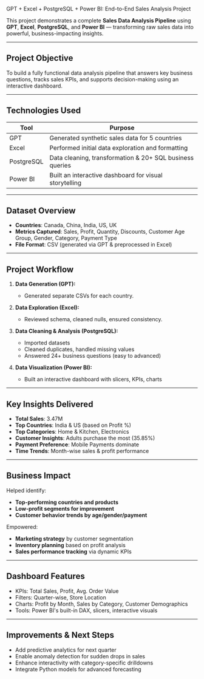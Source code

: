  GPT + Excel + PostgreSQL + Power BI: End-to-End Sales Analysis Project

This project demonstrates a complete **Sales Data Analysis Pipeline** using **GPT**, **Excel**, **PostgreSQL**, and **Power BI** — transforming raw sales data into powerful, business-impacting insights.

---

## Project Objective

To build a fully functional data analysis pipeline that answers key business questions, tracks sales KPIs, and supports decision-making using an interactive dashboard.

---

##  Technologies Used

| Tool        | Purpose                                              |
|-------------|------------------------------------------------------|
| GPT         | Generated synthetic sales data for 5 countries       |
| Excel       | Performed initial data exploration and formatting    |
| PostgreSQL  | Data cleaning, transformation & 20+ SQL business queries |
| Power BI    | Built an interactive dashboard for visual storytelling |

---

##  Dataset Overview

- **Countries**: Canada, China, India, US, UK  
- **Metrics Captured**: Sales, Profit, Quantity, Discounts, Customer Age Group, Gender, Category, Payment Type  
- **File Format**: CSV (generated via GPT & preprocessed in Excel)

---

##  Project Workflow

1. **Data Generation (GPT):**
   - Generated separate CSVs for each country.

2. **Data Exploration (Excel):**
   - Reviewed schema, cleaned nulls, ensured consistency.

3. **Data Cleaning & Analysis (PostgreSQL):**
   - Imported datasets
   - Cleaned duplicates, handled missing values
   - Answered 24+ business questions (easy to advanced)

4. **Data Visualization (Power BI):**
   - Built an interactive dashboard with slicers, KPIs, charts

---

##  Key Insights Delivered

- **Total Sales**: 3.47M  
- **Top Countries**: India & US (based on Profit %)  
- **Top Categories**: Home & Kitchen, Electronics  
- **Customer Insights**: Adults purchase the most (35.85%)  
- **Payment Preference**: Mobile Payments dominate  
- **Time Trends**: Month-wise sales & profit performance

---

##  Business Impact

 Helped identify:
- **Top-performing countries and products**
- **Low-profit segments for improvement**
- **Customer behavior trends by age/gender/payment**

 Empowered:
- **Marketing strategy** by customer segmentation  
- **Inventory planning** based on profit analysis  
- **Sales performance tracking** via dynamic KPIs

---

##  Dashboard Features

- KPIs: Total Sales, Profit, Avg. Order Value  
- Filters: Quarter-wise, Store Location  
- Charts: Profit by Month, Sales by Category, Customer Demographics  
- Tools: Power BI's built-in DAX, slicers, interactive visuals

---

##  Improvements & Next Steps

- Add predictive analytics for next quarter
- Enable anomaly detection for sudden drops in sales
- Enhance interactivity with category-specific drilldowns
- Integrate Python models for advanced forecasting





